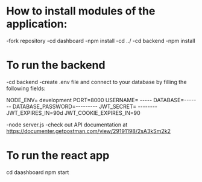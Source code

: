 # How to install modules of the application:
-fork repository
-cd dashboard
-npm install
-cd ../
-cd backend
-npm install

# To run the backend
-cd backend
-create .env file and connect to your database by filling the following fields:

NODE_ENV= development
PORT=8000
USERNAME= -----
DATABASE=-------
DATABASE_PASSWORD=---------
JWT_SECRET= --------
JWT_EXPIRES_IN=90d
JWT_COOKIE_EXPIRES_IN=90  

-node server.js
-check out API documentation at https://documenter.getpostman.com/view/29191198/2sA3kSm2k2

# To run the react app
cd daashboard
npm start
